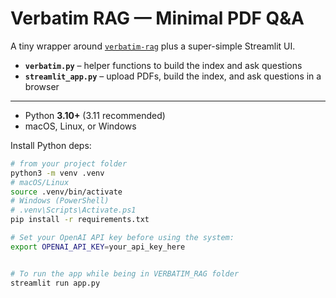 # Verbatim RAG — Minimal PDF Q&A 

A tiny wrapper around [`verbatim-rag`](https://github.com/KRLabsOrg/verbatim-rag) plus a super-simple Streamlit UI.

- **`verbatim.py`** – helper functions to build the index and ask questions
- **`streamlit_app.py`** – upload PDFs, build the index, and ask questions in a browser

---

- Python **3.10+** (3.11 recommended)
- macOS, Linux, or Windows

Install Python deps:

```bash
# from your project folder
python3 -m venv .venv
# macOS/Linux
source .venv/bin/activate
# Windows (PowerShell)
# .venv\Scripts\Activate.ps1
pip install -r requirements.txt

# Set your OpenAI API key before using the system:
export OPENAI_API_KEY=your_api_key_here


# To run the app while being in VERBATIM_RAG folder
streamlit run app.py
